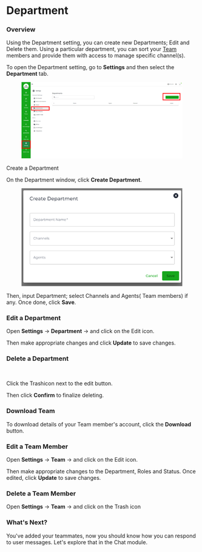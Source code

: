 # Department

### Overview

Using the Department setting, you can create new Departments; Edit and Delete them. Using a particular department, you can sort your [Team](https://github.com/rampwin/rampwin-gitbook-docs/blob/main/broken-reference/README.md) members and provide them with access to manage specific channel(s).

To open the Department setting, go to **Settings** and then select the **Department** tab.

<figure><img src=".gitbook/assets/department.PNG" alt=""><figcaption></figcaption></figure>

Create a Department

On the Department window, click **Create Department**.

<figure><img src=".gitbook/assets/createdepartment.PNG" alt=""><figcaption></figcaption></figure>

Then, input Department; select Channels and Agents( Team members) if any. Once done, click **Save**.

### Edit a Department

Open **Settings** → **Department** → and click on the Edit <img src="https://files.gitbook.com/v0/b/gitbook-x-prod.appspot.com/o/spaces%2FhElFPtMZjXYjDDMBT5q2%2Fuploads%2FtM0TpJ2uFQAN4Ck2pMsa%2FEdit%20Button%20Blue.png?alt=media&#x26;token=e5fd4863-2e0e-4e4c-9854-bca693646d06" alt="" data-size="line">icon.

Then make appropriate changes and click **Update** to save changes.

### Delete a Department

<figure><img src="https://files.gitbook.com/v0/b/gitbook-x-prod.appspot.com/o/spaces%2FhElFPtMZjXYjDDMBT5q2%2Fuploads%2Fs2EXrtJAkx4nkNkLcBfq%2FDelete%20a%20Department.png?alt=media&#x26;token=b27ced84-5f91-4daf-b7a6-c644c24653ae" alt=""><figcaption></figcaption></figure>

Click the Trash<img src="https://files.gitbook.com/v0/b/gitbook-x-prod.appspot.com/o/spaces%2FhElFPtMZjXYjDDMBT5q2%2Fuploads%2F3Of4IVOBkTD6Yfey20F7%2FDelete%20Button.png?alt=media&#x26;token=82c696d8-8f39-4ebd-82c3-f74f28e61d38" alt="" data-size="line">icon next to the edit button.

Then click **Confirm** to finalize deleting.

### Download Team

To download details of your Team member's account, click the **Download** button.

### Edit a Team Member

Open **Settings** → **Team** → and click on the Edit <img src="https://files.gitbook.com/v0/b/gitbook-x-prod.appspot.com/o/spaces%2FhElFPtMZjXYjDDMBT5q2%2Fuploads%2FtM0TpJ2uFQAN4Ck2pMsa%2FEdit%20Button%20Blue.png?alt=media&#x26;token=e5fd4863-2e0e-4e4c-9854-bca693646d06" alt="" data-size="line">icon.

Then make appropriate changes to the Department, Roles and Status. Once edited, click **Update** to save changes.

### Delete a Team Member

Open **Settings** → **Team** → and click on the Trash icon<img src="https://files.gitbook.com/v0/b/gitbook-x-prod.appspot.com/o/spaces%2FhElFPtMZjXYjDDMBT5q2%2Fuploads%2F3Of4IVOBkTD6Yfey20F7%2FDelete%20Button.png?alt=media&#x26;token=82c696d8-8f39-4ebd-82c3-f74f28e61d38" alt="" data-size="line">

### What's Next?

You've added your teammates, now you should know how you can respond to user messages. Let's explore that in the Chat module.
